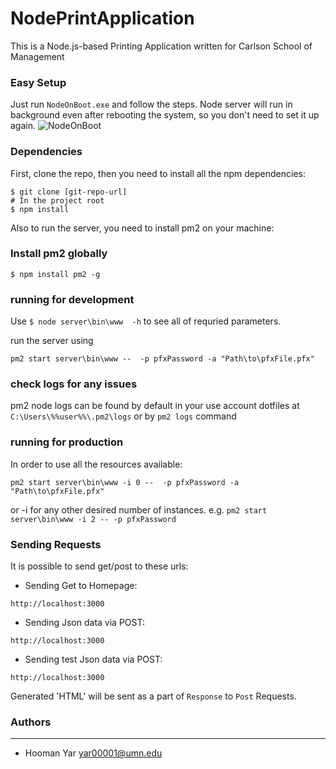 # NodePrintApplication
This is a Node.js-based Printing Application written for Carlson School of Management

### Easy Setup
Just run `NodeOnBoot.exe` and follow the steps. Node server will run in background even after rebooting the system, so you don't need to set it up again.
![NodeOnBoot](http://i.imgur.com/YVh8SSD.png)

### Dependencies
First, clone the repo, then you need to install all the npm dependencies:
```
$ git clone [git-repo-url]
# In the project root
$ npm install
```
Also to run the server, you need to install pm2 on your machine:
### Install pm2 globally
```
$ npm install pm2 -g
```

### running for development
Use `$ node server\bin\www  -h` to see all of requried parameters.

run the server using
```
pm2 start server\bin\www --  -p pfxPassword -a "Path\to\pfxFile.pfx"
```

### check logs for any issues
pm2 node logs can be found by default in your use account dotfiles at `C:\Users\%%user%%\.pm2\logs`
or by `pm2 logs` command


### running for production
In order to use all the resources available:
```
pm2 start server\bin\www -i 0 --  -p pfxPassword -a "Path\to\pfxFile.pfx"
```
or -i <number> for any other desired number of instances. e.g. `pm2 start server\bin\www -i 2 -- -p pfxPassword`

### Sending Requests
It is possible to send get/post to these urls:

- Sending Get to Homepage:
```
http://localhost:3000
```
- Sending Json data via POST:
```
http://localhost:3000
```
- Sending test Json data via POST:
```
http://localhost:3000
```

Generated 'HTML' will be sent as a part of `Response` to `Post` Requests.

### Authors
----------
- Hooman Yar <yar00001@umn.edu>